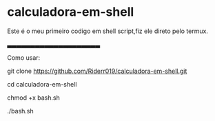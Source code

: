 # calculadora-em-shell
Este é o meu primeiro codigo em shell script,fiz ele direto pelo termux.

▃▃▃▃▃▃▃▃▃▃▃▃▃▃▃▃▃▃▃▃ 

Como usar:

git clone https://github.com/Riderr019/calculadora-em-shell.git 

cd calculadora-em-shell

chmod +x bash.sh 

./bash.sh
